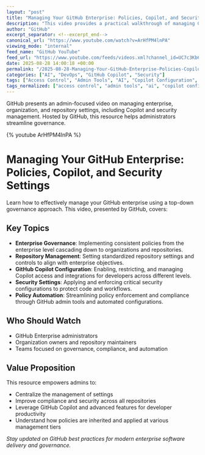 ```yaml
---
layout: "post"
title: "Managing Your GitHub Enterprise: Policies, Copilot, and Security Settings"
description: "This video provides a practical walkthrough of managing GitHub enterprise environments with a top-down governance model. Administrators will learn how to set organization-wide policies, configure GitHub Copilot, adjust security settings, and understand how configurations cascade from the enterprise to organizational and repository levels. The session is aimed at offering actionable guidance for admins seeking to centralize and standardize GitHub management."
author: "GitHub"
excerpt_separator: <!--excerpt_end-->
canonical_url: "https://www.youtube.com/watch?v=ArHfPM4lnPA"
viewing_mode: "internal"
feed_name: "GitHub YouTube"
feed_url: "https://www.youtube.com/feeds/videos.xml?channel_id=UC7c3Kb6jYCRj4JOHHZTxKsQ"
date: 2025-08-28 14:00:18 +00:00
permalink: "/2025-08-28-Managing-Your-GitHub-Enterprise-Policies-Copilot-and-Security-Settings.html"
categories: ["AI", "DevOps", "GitHub Copilot", "Security"]
tags: ["Access Control", "Admin Tools", "AI", "Copilot Configuration", "Developer Tools", "DevOps", "DevOps Practices", "Enterprise", "GitHub", "GitHub Copilot", "GitHub Enterprise", "Governance", "Organization Management", "Policy Enforcement", "Repository Governance", "Security", "Security Policies", "Top Down Governance", "Videos"]
tags_normalized: ["access control", "admin tools", "ai", "copilot configuration", "developer tools", "devops", "devops practices", "enterprise", "github", "github copilot", "github enterprise", "governance", "organization management", "policy enforcement", "repository governance", "security", "security policies", "top down governance", "videos"]
---
```


GitHub presents an admin-focused video on managing enterprise, organization, and repository settings, including Copilot and security management. Hosted by GitHub, this resource helps administrators streamline governance.<!--excerpt_end-->

{% youtube ArHfPM4lnPA %}

# Managing Your GitHub Enterprise: Policies, Copilot, and Security Settings

Learn how to effectively manage your GitHub enterprise using a top-down governance approach. This video, presented by GitHub, covers:

## Key Topics

- **Enterprise Governance**: Implementing consistent policies from the enterprise level cascading down to organizations and repositories.
- **Repository Management**: Setting standardized repository settings and controls to align with enterprise objectives.
- **GitHub Copilot Configuration**: Enabling, restricting, and managing Copilot access and integrations for developers across different levels.
- **Security Settings**: Applying and enforcing critical security configurations to protect code and workflows.
- **Policy Automation**: Streamlining policy enforcement and compliance through GitHub admin tools and automated configurations.

## Who Should Watch

- GitHub Enterprise administrators
- Organization owners and repository maintainers
- Teams focused on governance, compliance, and automation

## Value Proposition

This resource empowers admins to:

- Centralize the management of settings
- Improve compliance and security across all repositories
- Leverage GitHub Copilot and advanced features for developer productivity
- Understand how policies are inherited and applied at various management tiers

*Stay updated on GitHub best practices for modern enterprise software delivery and governance.*
